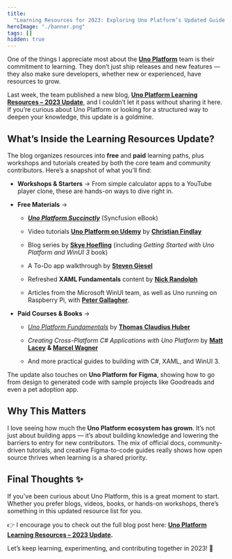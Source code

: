 ```yaml
---
title:
  "Learning Resources for 2023: Exploring Uno Platform’s Updated Guide 📚✨"
heroImage: "./banner.png"
tags: []
hidden: true
---
```


One of the things I appreciate most about the
[**Uno Platform**](https://platform.uno/) team is their commitment to learning.
They don’t just ship releases and new features — they also make sure developers,
whether new or experienced, have resources to grow.

Last week, the team published a new blog,
[**Uno Platform Learning Resources – 2023 Update**](https://platform.uno/blog/uno-platform-learning-resources-2023-update/),
and I couldn’t let it pass without sharing it here. If you’re curious about Uno
Platform or looking for a structured way to deepen your knowledge, this update
is a goldmine.

## **What’s Inside the Learning Resources Update?**

The blog organizes resources into **free** and **paid** learning paths, plus
workshops and tutorials created by both the core team and community
contributors. Here’s a snapshot of what you’ll find:

- **Workshops & Starters** → From simple calculator apps to a YouTube player
  clone, these are hands-on ways to dive right in.

- **Free Materials** →
  - [**_Uno Platform Succinctly_**](https://www.syncfusion.com/succinctly-free-ebooks/uno-platform-succinctly)
    (Syncfusion eBook)

  - Video tutorials
    [**Uno Platform on Udemy**](https://www.udemy.com/course/introduction-to-uno-platform/?referralCode=C9FE308096EADFB5B661)
    by [**Christian Findlay**](https://www.linkedin.com/in/christian-findlay/)

  - Blog series by
    [**Skye Hoefling**](https://www.linkedin.com/in/skye-hoefling/) (including
    _Getting Started with Uno Platform and WinUI 3_ book)

  - A To-Do app walkthrough by
    [**Steven Giesel**](https://www.linkedin.com/in/steven-giesel/)

  - Refreshed **XAML Fundamentals** content by
    [**Nick Randolph**](https://www.linkedin.com/in/nickrandolph/)

  - Articles from the Microsoft WinUI team, as well as Uno running on Raspberry
    Pi, with [**Peter Gallagher**](https://www.linkedin.com/in/pjgcreations/).

- **Paid Courses & Books** →
  - [_Uno Platform Fundamentals_](https://www.pluralsight.com/courses/uno-platform-fundamentals)
    by
    [**Thomas Claudius Huber**](https://www.linkedin.com/in/thomasclaudiushuber/)

  - _Creating Cross-Platform C\# Applications with Uno Platform_ by
    [**Matt Lacey**](https://www.linkedin.com/in/mrlacey/) **&
    [Marcel Wagner](https://www.linkedin.com/in/marcel-wagner/)**

  - And more practical guides to building with C\#, XAML, and WinUI 3\.

The update also touches on **Uno Platform for Figma**, showing how to go from
design to generated code with sample projects like Goodreads and even a pet
adoption app.

## **Why This Matters**

I love seeing how much the **Uno Platform ecosystem has grown**. It’s not just
about building apps — it’s about building knowledge and lowering the barriers to
entry for new contributors. The mix of official docs, community-driven
tutorials, and creative Figma-to-code guides really shows how open source
thrives when learning is a shared priority.

## **Final Thoughts ✨**

If you’ve been curious about Uno Platform, this is a great moment to start.
Whether you prefer blogs, videos, books, or hands-on workshops, there’s
something in this updated resource list for you.

👉 I encourage you to check out the full blog post here:
[**Uno Platform Learning Resources – 2023 Update**](https://platform.uno/blog/uno-platform-learning-resources-2023-update/)**.**

Let’s keep learning, experimenting, and contributing together in 2023\! 🚀
